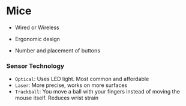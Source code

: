 # Mice

* Wired or Wireless

* Ergonomic design 

* Number and placement of buttons

### Sensor Technology

* `Optical`: Uses LED light. Most common and affordable
* `Laser`: More precise, works on more surfaces
* `Trackball`: You move a ball with your fingers instead of moving the mouse itself. Reduces wrist strain

